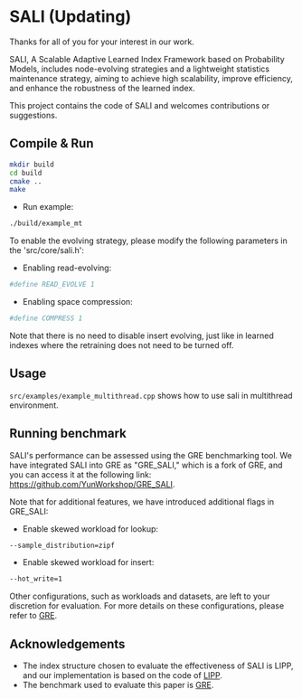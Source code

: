# SALI (Updating)



Thanks for all of you for your interest in our work.

SALI, A Scalable Adaptive Learned Index Framework based on Probability Models, includes node-evolving strategies and a lightweight statistics maintenance strategy, aiming to achieve high scalability, improve efficiency, and enhance the robustness of the learned index.

This project contains the code of SALI and welcomes contributions or suggestions.

## Compile & Run

```bash
mkdir build
cd build
cmake ..
make
```

- Run example:

```bash
./build/example_mt
```


To enable the evolving strategy, please modify the following parameters in the 'src/core/sali.h':

- Enabling read-evolving:

```bash
#define READ_EVOLVE 1
```


- Enabling space compression:

```bash
#define COMPRESS 1
```

Note that there is no need to disable insert evolving, just like in learned indexes where the retraining does not need to be turned off.


## Usage

`src/examples/example_multithread.cpp` shows how to use sali in multithread environment.

## Running benchmark


SALI's performance can be assessed using the GRE benchmarking tool. We have integrated SALI into GRE as "GRE_SALI," which is a fork of GRE, and you can access it at the following link: https://github.com/YunWorkshop/GRE_SALI.

Note that for additional features, we have introduced additional flags in GRE_SALI:

- Enable skewed workload for lookup:

```bash
--sample_distribution=zipf
```

- Enable skewed workload for insert:

```bash
--hot_write=1
```

Other configurations, such as workloads and datasets, are left to your discretion for evaluation. For more details on these configurations, please refer to [GRE](https://github.com/YunWorkshop/GRE_SALI).


## Acknowledgements

- The index structure chosen to evaluate the effectiveness of SALI is LIPP, and our implementation is based on the code of [LIPP](https://github.com/Jiacheng-WU/lipp).
- The benchmark used to evaluate this paper is [GRE](https://github.com/gre4index/GRE).

